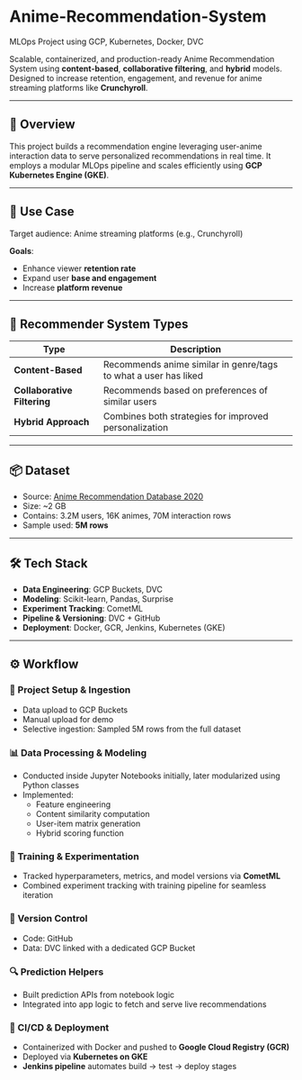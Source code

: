 # Anime-Recommendation-System
MLOps Project using GCP, Kubernetes, Docker, DVC


Scalable, containerized, and production-ready Anime Recommendation System using **content-based**, **collaborative filtering**, and **hybrid** models. Designed to increase retention, engagement, and revenue for anime streaming platforms like **Crunchyroll**.

---

## 🚀 Overview

This project builds a recommendation engine leveraging user-anime interaction data to serve personalized recommendations in real time. It employs a modular MLOps pipeline and scales efficiently using **GCP Kubernetes Engine (GKE)**.

---

## 🎯 Use Case

Target audience: Anime streaming platforms (e.g., Crunchyroll)

**Goals**:
- Enhance viewer **retention rate**
- Expand user **base and engagement**
- Increase **platform revenue**

---

## 🧠 Recommender System Types

| Type                  | Description |
|-----------------------|-------------|
| **Content-Based**     | Recommends anime similar in genre/tags to what a user has liked |
| **Collaborative Filtering** | Recommends based on preferences of similar users |
| **Hybrid Approach**   | Combines both strategies for improved personalization |

---

## 📦 Dataset

- Source: [Anime Recommendation Database 2020](https://www.kaggle.com/datasets)
- Size: ~2 GB
- Contains: 3.2M users, 16K animes, 70M interaction rows
- Sample used: **5M rows**

---

## 🛠️ Tech Stack

- **Data Engineering**: GCP Buckets, DVC
- **Modeling**: Scikit-learn, Pandas, Surprise
- **Experiment Tracking**: CometML
- **Pipeline & Versioning**: DVC + GitHub
- **Deployment**: Docker, GCR, Jenkins, Kubernetes (GKE)

---

## ⚙️ Workflow

### 🔧 Project Setup & Ingestion
- Data upload to GCP Buckets
- Manual upload for demo
- Selective ingestion: Sampled 5M rows from the full dataset

### 📊 Data Processing & Modeling
- Conducted inside Jupyter Notebooks initially, later modularized using Python classes
- Implemented:
  - Feature engineering
  - Content similarity computation
  - User-item matrix generation
  - Hybrid scoring function

### 🧪 Training & Experimentation
- Tracked hyperparameters, metrics, and model versions via **CometML**
- Combined experiment tracking with training pipeline for seamless iteration

### 🔄 Version Control
- Code: GitHub
- Data: DVC linked with a dedicated GCP Bucket

### 🔍 Prediction Helpers
- Built prediction APIs from notebook logic
- Integrated into app logic to fetch and serve live recommendations

### 🚢 CI/CD & Deployment
- Containerized with Docker and pushed to **Google Cloud Registry (GCR)**
- Deployed via **Kubernetes on GKE**
- **Jenkins pipeline** automates build → test → deploy stages


